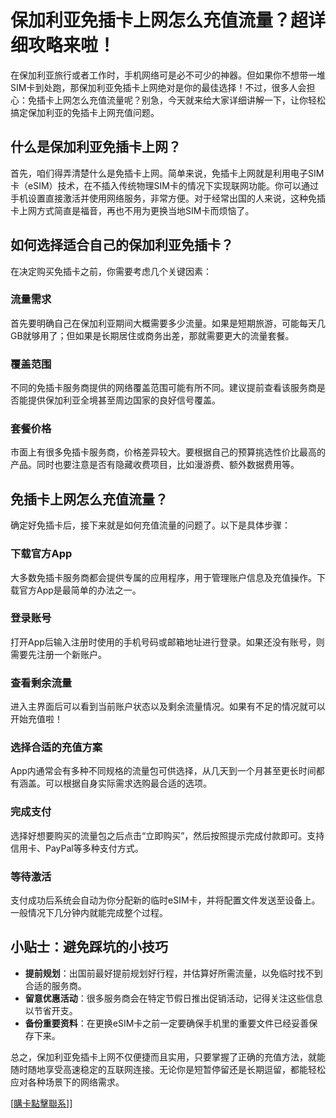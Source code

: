 # 保加利亚免插卡上网怎么充值流量？超详细攻略来啦！

在保加利亚旅行或者工作时，手机网络可是必不可少的神器。但如果你不想带一堆SIM卡到处跑，那保加利亚免插卡上网绝对是你的最佳选择！不过，很多人会担心：免插卡上网怎么充值流量呢？别急，今天就来给大家详细讲解一下，让你轻松搞定保加利亚的免插卡上网充值问题。

## 什么是保加利亚免插卡上网？

首先，咱们得弄清楚什么是免插卡上网。简单来说，免插卡上网就是利用电子SIM卡（eSIM）技术，在不插入传统物理SIM卡的情况下实现联网功能。你可以通过手机设置直接激活并使用网络服务，非常方便。对于经常出国的人来说，这种免插卡上网方式简直是福音，再也不用为更换当地SIM卡而烦恼了。

## 如何选择适合自己的保加利亚免插卡？

在决定购买免插卡之前，你需要考虑几个关键因素：

### 流量需求

首先要明确自己在保加利亚期间大概需要多少流量。如果是短期旅游，可能每天几GB就够用了；但如果是长期居住或商务出差，那就需要更大的流量套餐。

### 覆盖范围

不同的免插卡服务商提供的网络覆盖范围可能有所不同。建议提前查看该服务商是否能提供保加利亚全境甚至周边国家的良好信号覆盖。

### 套餐价格

市面上有很多免插卡服务商，价格差异较大。要根据自己的预算挑选性价比最高的产品。同时也要注意是否有隐藏收费项目，比如漫游费、额外数据费用等。

## 免插卡上网怎么充值流量？

确定好免插卡后，接下来就是如何充值流量的问题了。以下是具体步骤：

### 下载官方App

大多数免插卡服务商都会提供专属的应用程序，用于管理账户信息及充值操作。下载官方App是最简单的办法之一。

### 登录账号

打开App后输入注册时使用的手机号码或邮箱地址进行登录。如果还没有账号，则需要先注册一个新账户。

### 查看剩余流量

进入主界面后可以看到当前账户状态以及剩余流量情况。如果有不足的情况就可以开始充值啦！

### 选择合适的充值方案

App内通常会有多种不同规格的流量包可供选择，从几天到一个月甚至更长时间都有涵盖。可以根据自身实际需求选购最合适的选项。

### 完成支付

选择好想要购买的流量包之后点击“立即购买”，然后按照提示完成付款即可。支持信用卡、PayPal等多种支付方式。

### 等待激活

支付成功后系统会自动为你分配新的临时eSIM卡，并将配置文件发送至设备上。一般情况下几分钟内就能完成整个过程。

## 小贴士：避免踩坑的小技巧

- **提前规划**：出国前最好提前规划好行程，并估算好所需流量，以免临时找不到合适的服务商。
- **留意优惠活动**：很多服务商会在特定节假日推出促销活动，记得关注这些信息以节省开支。
- **备份重要资料**：在更换eSIM卡之前一定要确保手机里的重要文件已经妥善保存下来。

总之，保加利亚免插卡上网不仅便捷而且实用，只要掌握了正确的充值方法，就能随时随地享受高速稳定的互联网连接。无论你是短暂停留还是长期逗留，都能轻松应对各种场景下的网络需求。

[[購卡點擊聯系](https://t.me/s/esim1088)]]